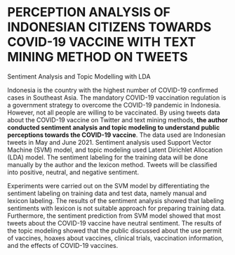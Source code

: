 # PERCEPTION ANALYSIS OF INDONESIAN CITIZENS TOWARDS COVID-19 VACCINE WITH TEXT MINING METHOD ON TWEETS
Sentiment Analysis and Topic Modelling with LDA


Indonesia is the country with the highest number of COVID-19 confirmed cases in Southeast Asia. The mandatory COVID-19 vaccination regulation is a government strategy to overcome the COVID-19 pandemic in Indonesia. However, not all people are willing to be vaccinated. By using tweets data about the COVID-19 vaccine on Twitter and text mining methods, **the author conducted sentiment analysis and topic modeling to understand public perceptions towards the COVID-19 vaccine**. The data used are Indonesian tweets in May and June 2021. Sentiment analysis used Support Vector Machine (SVM) model, and topic modeling used Latent Dirichlet Allocation (LDA) model. The sentiment labeling for the training data will be done manually by the author and the lexicon method. Tweets will be classified into positive, neutral, and negative sentiment. 

Experiments were carried out on the SVM model by differentiating the sentiment labeling on training data and test data, namely manual and lexicon labeling. The results of the sentiment analysis showed that labeling sentiments with lexicon is not suitable approach for preparing training data. Furthermore, the sentiment prediction from SVM model showed that most tweets about the COVID-19 vaccine have neutral sentiment. The results of the topic modeling showed that the public discussed about the use permit of vaccines, hoaxes about vaccines, clinical trials, vaccination information, and the effects of COVID-19 vaccines.
